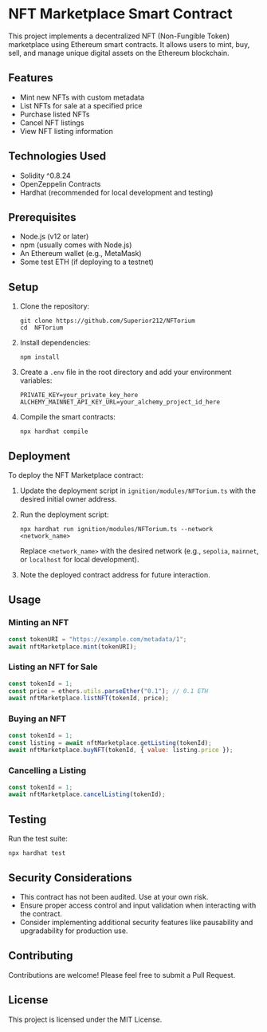 # NFT Marketplace Smart Contract

This project implements a decentralized NFT (Non-Fungible Token) marketplace using Ethereum smart contracts. It allows users to mint, buy, sell, and manage unique digital assets on the Ethereum blockchain.

## Features

- Mint new NFTs with custom metadata
- List NFTs for sale at a specified price
- Purchase listed NFTs
- Cancel NFT listings
- View NFT listing information

## Technologies Used

- Solidity ^0.8.24
- OpenZeppelin Contracts
- Hardhat (recommended for local development and testing)

## Prerequisites

- Node.js (v12 or later)
- npm (usually comes with Node.js)
- An Ethereum wallet (e.g., MetaMask)
- Some test ETH (if deploying to a testnet)

## Setup

1. Clone the repository:

   ```
   git clone https://github.com/Superior212/NFTorium
   cd  NFTorium
   ```

2. Install dependencies:

   ```
   npm install
   ```

3. Create a `.env` file in the root directory and add your environment variables:

   ```
   PRIVATE_KEY=your_private_key_here
   ALCHEMY_MAINNET_API_KEY_URL=your_alchemy_project_id_here
   ```

4. Compile the smart contracts:
   ```
   npx hardhat compile
   ```

## Deployment

To deploy the NFT Marketplace contract:

1. Update the deployment script in `ignition/modules/NFTorium.ts` with the desired initial owner address.

2. Run the deployment script:

   ```
   npx hardhat run ignition/modules/NFTorium.ts --network <network_name>
   ```

   Replace `<network_name>` with the desired network (e.g., `sepolia`, `mainnet`, or `localhost` for local development).

3. Note the deployed contract address for future interaction.

## Usage

### Minting an NFT

```javascript
const tokenURI = "https://example.com/metadata/1";
await nftMarketplace.mint(tokenURI);
```

### Listing an NFT for Sale

```javascript
const tokenId = 1;
const price = ethers.utils.parseEther("0.1"); // 0.1 ETH
await nftMarketplace.listNFT(tokenId, price);
```

### Buying an NFT

```javascript
const tokenId = 1;
const listing = await nftMarketplace.getListing(tokenId);
await nftMarketplace.buyNFT(tokenId, { value: listing.price });
```

### Cancelling a Listing

```javascript
const tokenId = 1;
await nftMarketplace.cancelListing(tokenId);
```

## Testing

Run the test suite:

```
npx hardhat test
```

## Security Considerations

- This contract has not been audited. Use at your own risk.
- Ensure proper access control and input validation when interacting with the contract.
- Consider implementing additional security features like pausability and upgradability for production use.

## Contributing

Contributions are welcome! Please feel free to submit a Pull Request.

## License

This project is licensed under the MIT License.
